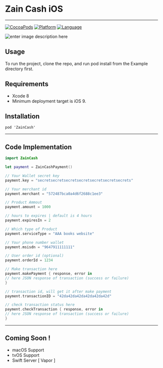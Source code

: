 Zain Cash iOS
===================
----------
[![CocoaPods](https://img.shields.io/badge/Pod-1.0.4-61A5E1.svg)]() [![Platform](https://img.shields.io/badge/Platform-iOS-989898.svg)]() [![Language](https://img.shields.io/badge/Language-Swift%203.0-orange.svg)]()

![enter image description here](http://i.imgur.com/YB9jgDo.jpg)

Usage
-------------
To run the project, clone the repo, and run pod install from the Example directory first.

Requirements
-----------
- Xcode 8
- Minimum deployment target is iOS 9.

Installation
-----------

```
pod 'ZainCash'
```
----------


Code Implementation
-------------------

```swift
import ZainCash
```
```swift
let payment = ZainCashPayment()

// Your Wallet secret key
payment.key = "secretsecretsecretsecretsecretsecretsecrets"

// Your merchant id
payment.merchant = "572487bca0a4d6f2688c1ee3"

// Product Ammout
payment.amount = 1000

// hours to expires | default is 4 hours
payment.expiresIn = 2

// Which type of Product
payment.serviceType = "AAA books website"

// Your phone number wallet
payment.msisdn = "9647911111111"

// User order id (optional)
payment.orderId = 1234

// Make transaction here
payment.makePayment { response, error in
// here JSON response of transaction (success or failure)
}

// transaction id, will get it after make payment
payment.transactionID = "42da42da42da42da42da42d"

// check transaction status here
payment.checkTransaction { response, error in
// here JSON response of transaction (success or failure)
}

```

----------

Coming Soon !
-------------------
- macOS Support
- tvOS Support
- Swift Server [ Vapor ]

